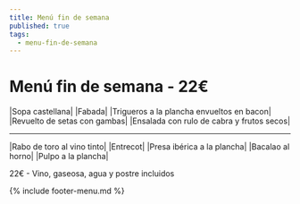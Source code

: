 ```yaml
---
title: Menú fin de semana
published: true
tags:
  - menu-fin-de-semana
---
```


# Menú fin de semana - 22€

|Sopa castellana|
|Fabada|
|Trigueros a la plancha envueltos en bacon|
|Revuelto de setas con gambas|
|Ensalada con rulo de cabra y frutos secos|

------

|Rabo de toro al vino tinto|
|Entrecot|
|Presa ibérica a la plancha|
|Bacalao al horno|
|Pulpo a la plancha|


22€ - Vino, gaseosa, agua y postre incluidos

{% include footer-menu.md %}
